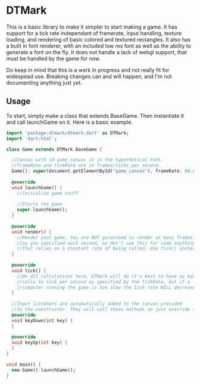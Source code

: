 DTMark
===
This is a basic library to make it simpler to start making a game. It
has support for a tick rate independant of framerate, input handling,
texture loading, and rendering of basic colored and textured
rectangles. It also has a built in font renderer, with an included low res
font as well as the ability to generate a font on the fly.
It does not handle a lack of webgl support, that must be handled by the game
for now.

Do keep in mind that this is a work in progress and not really fit for widespead use.
Breaking changes can and will happen, and I'm not documenting
anything just yet.

Usage
---
To start, simply make a class that extends BaseGame. Then instantiate it and
call launchGame on it. Here is a basic example.
```dart
import 'package:dtmark/dtmark.dart' as DTMark;
import 'dart:html';

class Game extends DTMark.BaseGame {

  //Canvas with id game_canvas is in the hypothetical html.
  //frameRate and tickRate are in frames/ticks per second.
  Game(): super(document.getElementById("game_canvas"), frameRate: 60.0, tickRate: 60.0);
  
  @override
  void launchGame() {
    //Initialize game stuff
    
    //Starts the game
    super.launchGame();
  }
  
  @override
  void render() {
    //Render your game. You are NOT guranteed to render as many frames
    //as you specified each second, so don't use this for code anything
    //that relies on a constant rate of being called. Use tick() instead.
  }
  
  @override
  void tick() {
    //Do all calculations here. DTMark will do it's best to have as many
    //calls to tick per second as specified by the tickRate, but if a
    //computer running the game is too slow the tick rate WILL decrease.
  }
  
  //Input listeners are automatically added to the canvas provided
  //to the constructor. They will call these methods so just override them.
  @override
  void keyDown(int key) {
  }
  
  @override
  void keyUp(int key) {
  }
}

void main() {
  new Game().launchGame();
}
```
